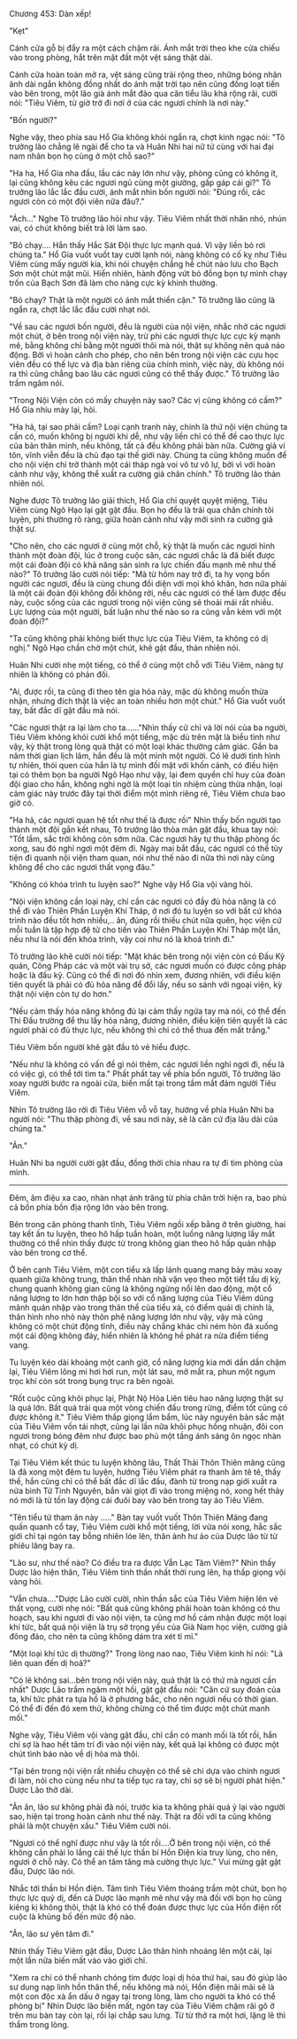 




Chương 453: Dàn xếp!


"Kẹt"

Cánh cửa gỗ bị đẩy ra một cách chậm rãi. Ánh mắt trời theo khe cửa chiếu vào trong phòng, hắt trên mặt đất một vệt sáng thật dài.

Cánh cửa hoàn toàn mở ra, vệt sáng cũng trải rộng theo, những bóng nhân ảnh dài ngắn không đồng nhất do ánh mặt trời tạo nên cũng đồng loạt tiến vào bên trong, một lão già ánh mắt đảo qua căn tiểu lâu khá rộng rãi, cười nói: "Tiêu Viêm, từ giờ trở đi nơi ở của các ngươi chính là nơi này."

"Bốn người?"

Nghe vậy, theo phía sau Hổ Gia không khỏi ngẩn ra, chợt kinh ngạc nói: "Tô trưởng lão chẳng lẽ ngài để cho ta và Huân Nhi hai nữ tử cùng với hai đại nam nhân bọn họ cùng ở một chỗ sao?"

"Ha ha, Hổ Gia nha đầu, lầu các này lớn như vậy, phòng cũng có không ít, lại cũng không kêu các ngươi ngủ cùng một giường, gấp gáp cái gì?" Tô trưởng lão lắc lắc đầu cười, ánh mắt nhìn bốn người nói: "Đúng rồi, các ngươi còn có một đội viên nữa đâu?."

"Ách…" Nghe Tô trưởng lão hỏi như vậy. Tiêu Viêm nhất thời nhăn nhó, nhún vai, có chút không biết trả lời làm sao.

"Bỏ chạy…. Hắn thấy Hắc Sát Đội thực lực mạnh quá. Vì vậy liền bỏ rơi chúng ta." Hổ Gia vuốt vuốt tay cười lạnh nói, nàng không có cố kỵ như Tiêu Viêm cùng mấy người kia, khi nói chuyện chẳng hề chút nào lưu cho Bạch Sơn một chút mặt mũi. Hiển nhiên, hành động vứt bỏ đồng bọn tự mình chạy trốn của Bạch Sơn đã làm cho nàng cực kỳ khinh thường.

"Bỏ chạy? Thật là một người có ánh mắt thiển cận." Tô trưởng lão cũng là ngẩn ra, chợt lắc lắc đầu cười nhạt nói.

"Về sau các ngươi bốn người, đều là người của nội viện, nhắc nhở các ngươi một chút, ở bên trong nội viện này, trừ phi các ngươi thực lực cực kỳ mạnh mẽ, bằng không chỉ bằng một người thôi mà nói, thật sự không nên quá náo động. Bởi vì hoàn cảnh cho phép, cho nên bên trong nội viện các cựu học viên đều có thế lực và địa bàn riêng của chính mình, việc này, dù không nói ra thì cũng chẳng bao lâu các ngươi cũng có thể thấy được." Tô trưởng lão trầm ngâm nói.

"Trong Nội Viện còn có mấy chuyện này sao? Các vị cũng không có cấm?" Hổ Gia nhíu mày lại, hỏi.

"Ha hả, tại sao phải cấm? Loại cạnh tranh này, chính là thứ nội viện chúng ta cần có, muốn không bị người khi dễ, như vậy liền chỉ có thể đề cao thực lực của bản thân mình, nếu không, tất cả đều không phải bàn nữa. Cường giả vi tôn, vĩnh viễn đều là chủ đạo tại thế giới này. Chúng ta cũng không muốn để cho nội viện chỉ trở thành một cái tháp ngà voi vô tư vô lự, bởi vì với hoàn cảnh như vậy, không thể xuất ra cường giả chân chính." Tô trưởng lão thản nhiên nói.

Nghe được Tô trưởng lão giải thích, Hổ Gia chỉ quyệt quyệt miệng, Tiêu Viêm cùng Ngô Hạo lại gật gật đầu. Bọn họ đều là trải qua chân chính tôi luyện, phi thường rõ ràng, giữa hoàn cảnh như vậy mới sinh ra cường giả thật sự.

"Cho nên, cho các ngươi ở cùng một chỗ, kỳ thật là muốn các ngươi hình thành một đoàn đội, lúc ở trong cuộc săn, các ngươi chắc là đã biết được một cái đoàn đội có khả năng sản sinh ra lực chiến đấu mạnh mẽ như thế nào?" Tô trưởng lão cười nói tiếp: "Mà từ hôm nay trở đi, ta hy vọng bốn người các ngươi, đều là cùng chung đối diện với mọi khó khăn, hơn nữa phải là một cái đoàn đội không đổi không rời, nếu các ngươi có thể làm được đều này, cuộc sống của các ngươi trong nội viện cũng sẽ thoải mái rất nhiều. Lực lượng của một người, bất luận như thế nào so ra cũng vẫn kém với một đoàn đội?"

"Ta cũng không phải không biết thực lực của Tiêu Viêm, ta không có dị nghị." Ngô Hạo chần chờ một chút, khẽ gật đầu, thản nhiên nói.

Huân Nhi cười nhẹ một tiếng, có thể ở cùng một chỗ với Tiêu Viêm, nàng tự nhiên là không có phản đối.

"Ai, được rồi, ta cũng đi theo tên gia hỏa này, mặc dù không muốn thừa nhận, nhưng đích thật là việc an toàn nhiều hơn một chút." Hổ Gia vuốt vuốt tay, bất đắc dĩ gật đầu mà nói.

"Các ngươi thật ra lại làm cho ta……"Nhìn thấy cử chỉ và lời nói của ba người, Tiêu Viêm không khỏi cười khổ một tiếng, mặc dù trên mặt là biểu tình như vậy, kỳ thật trong lòng quả thật có một loại khác thường cảm giác. Gần ba năm thời gian lịch lãm, hắn đều là một mình một người. Có lẽ dưới tình hình tự nhiên, thói quen của hắn là tự mình đối mặt với khốn cảnh, có điều hiện tại có thêm bọn ba người Ngô Hạo như vậy, lại đem quyền chỉ huy của đoàn đội giao cho hắn, không nghi ngờ là một loại tín nhiệm cùng thừa nhận, loại cảm giác này trước đây tại thời điểm một mình riêng rẽ, Tiêu Viêm chưa bao giờ có.

"Ha hả, các ngươi quan hệ tốt như thế là được rồi" Nhìn thấy bốn người tạo thành một đội gắn kết nhau, Tô trưởng lão thỏa mãn gật đầu, khua tay nói: "Tốt lắm, sắc trời không còn sớm nữa. Các ngươi hãy tự thu thập phòng ốc xong, sau đó nghỉ ngơi một đêm đi. Ngày mai bắt đầu, các ngươi có thể tùy tiện đi quanh nội viện tham quan, nói như thế nào đi nữa thì nơi này cũng không để cho các ngươi thất vọng đâu."

"Không có khóa trình tu luyện sao?" Nghe vậy Hổ Gia vội vàng hỏi.

"Nội viện không cần loại này, chỉ cần các ngươi có đầy đủ hỏa năng là có thể đi vào Thiên Phần Luyện Khí Tháp, ở nơi đó tu luyện so với bất cứ khóa trình nào đều tốt hơn nhiều,.. ân, đúng rồi thiếu chút nữa quên, học viện cứ mỗi tuần là tập hợp đệ tử cho tiến vào Thiên Phần Luyện Khí Tháp một lần, nếu như là nói đến khóa trình, vậy coi như nó là khoá trình đi."

Tô trưởng lão khẽ cười nói tiếp: "Mặt khác bên trong nội viện còn có Đấu Kỹ quán, Công Pháp các và một vài trụ sở, các ngươi muốn có được công pháp hoặc là đấu kỹ. Cũng có thể đi nơi đó nhìn xem, đương nhiên, với điều kiện tiên quyết là phải có đủ hỏa năng để đổi lấy, nếu so sánh với ngoại viện, kỳ thật nội viện còn tự do hơn."

"Nếu cảm thấy hỏa năng không đủ lại cảm thấy ngứa tay mà nói, có thể đến Thi Đấu trường để thu lấy hỏa năng, đương nhiên, điều kiện tiên quyết là các ngươi phải có đủ thực lực, nếu không thì chỉ có thể thua đến mất trắng."

Tiêu Viêm bốn người khẽ gật đầu tỏ vẻ hiểu được.

"Nếu như là không có vấn đề gì nói thêm, các ngươi liền nghỉ ngơi đi, nếu là có việc gì, có thể tới tìm ta." Phất phất tay về phía bốn người, Tô trưởng lão xoay người bước ra ngoài cửa, biến mất tại trong tầm mắt đám người Tiêu Viêm.

Nhìn Tô trưởng lão rời đi Tiêu Viêm vỗ vỗ tay, hướng về phía Huân Nhi ba người nói: "Thu thập phòng đi, về sau nơi này, sẽ là căn cứ địa lâu dài của chúng ta."

"Ân."

Huân Nhi ba người cười gật đầu, đồng thời chia nhau ra tự đi tìm phòng của mình.

*****

Đêm, âm điệu xa cao, nhàn nhạt ánh trăng từ phía chân trời hiện ra, bao phủ cả bốn phía bồn địa rộng lớn vào bên trong.

Bên trong căn phòng thanh tĩnh, Tiêu Viêm ngồi xếp bằng ở trên giường, hai tay kết ấn tu luyện, theo hô hấp tuần hoàn, một luồng năng lượng lấy mắt thường có thể nhìn thấy được từ trong không gian theo hô hấp quán nhập vào bên trong cơ thể.

Ở bên cạnh Tiêu Viêm, một con tiểu xà lấp lánh quang mang bảy màu xoay quanh giữa không trung, thân thể nhàn nhã vặn vẹo theo một tiết tấu dị kỳ, chung quanh không gian cũng là không ngừng nổi lên dao động, một cổ năng lượng to lớn hơn thập bội so với cổ năng lượng của Tiêu Viêm dũng mãnh quán nhập vào trong thân thể của tiểu xà, có điểm quái dị chính là, thân hình nho nhỏ này thôn phệ năng lượng lớn như vậy, vậy mà cũng không có một chút động tĩnh, điều này chẳng khác chi ném hòn đá xuống một cái động không đáy, hiển nhiên là không hề phát ra nửa điểm tiếng vang.

Tu luyện kéo dài khoảng một canh giờ, cổ năng lượng kia mới dần dần chậm lại, Tiêu Viêm lông mi hơi hơi run, một lát sau, mở mắt ra, phun một ngụm trọc khí còn sót trong bụng trục ra bên ngoài.

"Rốt cuộc cũng khôi phục lại, Phật Nộ Hỏa Liên tiêu hao năng lượng thật sự là quá lớn. Bất quá trải qua một vòng chiến đấu trong rừng, điểm tốt cũng có được không ít." Tiêu Viêm thấp giọng lẩm bẩm, lúc này nguyên bản sắc mặt của Tiêu Viêm vốn tái nhợt, cũng lại lần nữa khôi phục hồng nhuận, đôi con ngươi trong bóng đêm như được bao phủ một tầng ánh sáng ôn ngọc nhàn nhạt, có chút kỳ dị.

Tại Tiêu Viêm kết thúc tu luyện không lâu, Thất Thải Thôn Thiên mãng cũng là đã xong một đêm tu luyện, hướng Tiêu Viêm phát ra thanh âm tê tê, thấy thế, hắn cũng chỉ có thể bất đắc dĩ lắc đầu, đành từ trong nạp giới xuất ra nửa bình Tử Tinh Nguyên, bắn vài giọt đi vào trong miệng nó, xong hết thảy nó mới là từ tốn lay động cái đuôi bay vào bên trong tay áo Tiêu Viêm.

"Tên tiểu tử tham ăn này ….." Bàn tay vuốt vuốt Thôn Thiên Mãng đang quấn quanh cổ tay, Tiêu Viêm cười khổ một tiếng, lời vừa nói xong, hắc sắc giới chỉ tại ngón tay bỗng nhiên lóe lên, thân ảnh hư ảo của Dược lão từ từ phiêu lãng bay ra.

"Lão sư, như thế nào? Có điều tra ra được Vẫn Lạc Tâm Viêm?" Nhìn thấy Dược lão hiện thân, Tiêu Viêm tinh thần nhất thời rung lên, hạ thấp giọng vội vàng hỏi.

"Vẫn chưa…."Dược Lão cười cười, nhìn thần sắc của Tiêu Viêm hiện lên vẻ thất vọng, cười nhẹ nói: "Bất quá cũng không phải hoàn toàn không có thu hoạch, sau khi ngươi đi vào nội viện, ta cũng mơ hồ cảm nhận được một loại khí tức, bất quá nội viện là trụ sở trọng yếu của Già Nam học viện, cường giả đông đảo, cho nên ta cũng không dám tra xét tỉ mỉ."

"Một loại khí tức dị thường?" Trong lòng nao nao, Tiêu Viêm kinh hỉ nói: "Là liên quan đến dị hoả?"

"Có lẽ không sai…bên trong nội viện này, quả thật là có thứ mà ngươi cần nhất" Dược Lão trầm ngâm một hồi, gật gật đầu nói: "Căn cứ suy đoán của ta, khí tức phát ra tựa hồ là ở phương bắc, cho nên ngươi nếu có thời gian. Có thể đi đến đó xem thử, không chừng có thể tìm được một chút manh mối."

Nghe vậy, Tiêu Viêm vội vàng gật đầu, chỉ cần có manh mối là tốt rồi, hắn chỉ sợ là hao hết tâm trí đi vào nội viện này, kết quả lại không có được một chút tình báo nào về dị hỏa mà thôi.

"Tại bên trong nội viện rất nhiều chuyện có thể sẽ chỉ dựa vào chính ngươi đi làm, nói cho cùng nếu như ta tiếp tục ra tay, chỉ sợ sẽ bị người phát hiện." Dược Lão thở dài.

"Ân ân, lão sư không phải đã nói, trước kia ta không phải quá ỷ lại vào người sao, hiện tại trong hoàn cảnh như thế này. Thật ra đối với ta cũng không phải là một chuyện xấu." Tiêu Viêm cười nói.

"Ngươi có thể nghĩ được như vậy là tốt rồi….Ở bên trong nội viện, có thể không cần phải lo lắng cái thế lực thần bí Hồn Điện kia truy lùng, cho nên, ngươi ở chỗ này. Có thể an tâm tăng mà cường thực lực." Vui mừng gật gật đầu, Dược lão nói.

Nhắc tới thần bí Hồn điện. Tâm tình Tiêu Viêm thoáng trầm một chút, bọn họ thực lực quỷ dị, đến cả Dược lão mạnh mẽ như vậy mà đối với bọn họ cũng kiêng kị không thôi, thật là khó có thể đoán được thực lực của Hồn điện rốt cuộc là khủng bố đến mức độ nào.

"Ân, lão sư yên tâm đi."

Nhìn thấy Tiêu Viêm gật đầu, Dược Lão thân hình nhoáng lên một cái, lại một lần nữa biến mất vào vào giới chỉ.

"Xem ra chỉ có thể nhanh chóng tìm được loại dị hỏa thứ hai, sau đó giúp lão sư dung nạp linh hồn thân thể, nếu không mà nói, Hồn điện mãi mãi sẽ là một con độc xà ẩn dấu ở ngay tại trong lòng, làm cho người ta khó có thể phòng bị" Nhìn Dược lão biến mất, ngón tay của Tiêu Viêm chậm rãi gõ ở trên mu bàn tay còn lại, rồi lại chắp sau lưng. Từ từ thở ra một hơi, lặng lẽ thì thầm trong lòng.




